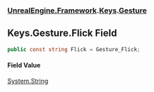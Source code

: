 ### [UnrealEngine.Framework](UnrealEngine_Framework.md 'UnrealEngine.Framework').[Keys](Keys.md 'UnrealEngine.Framework.Keys').[Gesture](Keys_Gesture.md 'UnrealEngine.Framework.Keys.Gesture')
## Keys.Gesture.Flick Field
```csharp
public const string Flick = Gesture_Flick;
```
#### Field Value
[System.String](https://docs.microsoft.com/en-us/dotnet/api/System.String 'System.String')

